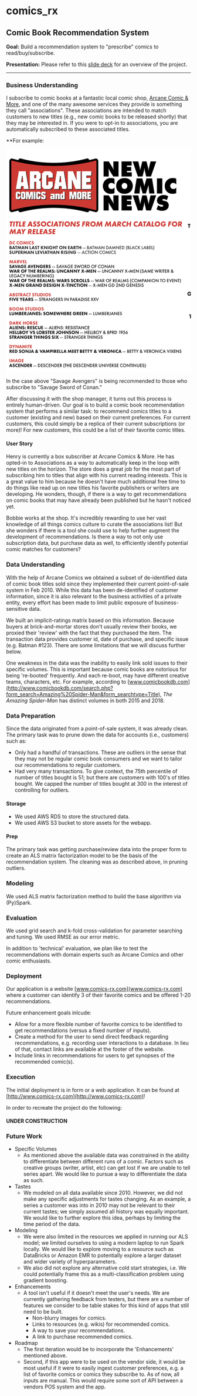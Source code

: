 # comics_rx

## Comic Book Recommendation System

**Goal:** Build a recommendation system to "prescribe" comics to read/buy/subscribe.

**Presentation:** Please refer to this [slide deck](https://docs.google.com/presentation/d/1I1N9p6XaRbnZW_KZ2iPV5GLO24fWA4dYbxSA9FdtPzA/edit#slide=id.g4dfce81f19_0_45) for an overview of the project.

---
### Business Understanding
I subscribe to comic books at a fantastic local comic shop, [Arcane Comic & More](https://www.arcanecomicbooks.com/), and one of the many awesome services they provide is something they call "associations". These associations are intended to match customers to new titles (e.g., new comic books to be released shortly) that they may be interested in. If you were to opt-in to associations, you are automatically subscribed to these associated titles.

**For example: 

<img src="./comrx/dev/assets/assoc_example.png" width=600, align='center'>

In the case above "Savage Avengers" is being recommended to those who subscribe to "Savage Sword of Conan."

After discussing it with the shop manager, it turns out this process is entirely human-driven. Our goal is to build a comic book recommendation system that performs a similar task: to recommend comics titles to a customer (existing and new) based on their current preferences. For current customers, this could simply be a replica of their current subscriptions (or more)! For new customers, this could be a list of their favorite comic titles.

#### User Story
Henry is currently a box subscriber at Arcane Comics & More. He has opted-in to Associations as a way to automatically keep in the loop with new titles on the horizon. The store does a great job for the most part of subscribing him to titles that align with his current reading interests. This is a great value to him because he doesn't have much additional free time to do things like read up on new titles his favorite publishers or writers are developing. He wonders, though, if there is a way to get recommendations on comic books that may have already been published but he hasn't noticed yet.

Bobbie works at the shop. It's incredibly rewarding to use her vast knowledge of all things comics culture to curate the associations list! But she wonders if there is a tool she could use to help further augment the development of recommendations. Is there a way to not only use subscription data, but purchase data as well, to efficiently identify potential comic matches for customers?   

### Data Understanding
With the help of Arcane Comics we obtained a subset of de-identified data of comic book titles sold since they implemented their current point-of-sale system in Feb 2010. While this data has been de-identified of customer information, since it is also relevant to the business activities of a private entity, every effort has been made to limit public exposure of business-sensitive data.

We built an implicit-ratings matrix based on this information. Because buyers at brick-and-mortar stores don't usually review their books, we proxied their 'review' with the fact that they purchased the item. The transaction data provides customer id, date of purchase, and specific issue (e.g. Batman #123). There are some limitations that we will discuss further below.

One weakness in the data was the inability to easily link sold issues to their specific volumes. This is important because comic books are notorious for being 're-booted' frequently. And each re-boot, may have different creative teams, characters, etc. For example, according to [www.comicbookdb.com](http://www.comicbookdb.com/search.php?form_search=Amazing%20Spider-Man&form_searchtype=Title), _The Amazing Spider-Man_ has distinct volumes in both 2015 and 2018.  

### Data Preparation
Since the data originated from a point-of-sale system, it was already clean. The primary task was to prune down the data for accounts (i.e., customers) such as:
- Only had a handful of transactions. These are outliers in the sense that they may not be regular comic book consumers and we want to tailor our recommendations to regular customers.
- Had very many transactions. To give context, the 75th percentile of number of titles bought is 51; but there are customers with 100's of titles bought. We capped the number of titles bought at 300 in the interest of controlling for outliers.

#### Storage
- We used AWS RDS to store the structured data. 
- We used AWS S3 bucket to store assets for the webapp.

#### Prep
The primary task was getting purchase/review data into the proper form to create an ALS matrix factorization model to be the basis of the recommendation system. The cleaning was as described above, in pruning outliers.

### Modeling
We used ALS matrix factorization method to build the base algorithm via (Py)Spark.

### Evaluation
We used grid search and k-fold cross-validation for parameter searching and tuning. We used RMSE as our error metric.

In addition to 'technical' evaluation, we plan like to test the recommendations with domain experts such as Arcane Comics and other comic enthusiasts.

### Deployment
Our application is a website [www.comics-rx.com](www.comics-rx.com) where a customer can identify 3 of their favorite comics and be offered 1-20 recommendations.

Future enhancement goals inlcude:
- Allow for a more flexible number of favorite comics to be identified to get recommendations (versus a fixed number of inputs).
- Create a method for the user to send direct feedback regarding recommendations, e.g. recording user interactions to a database. In lieu of that, contact links are available at the footer of the website.
- Include links in recommendations for users to get synopses of the recommended comic(s).

### Execution
The initial deployment is in form or a web application. It can be found at [http://www.comics-rx.com](http://www.comics-rx.com)!

In order to recreate the project do the following:
#### UNDER CONSTRUCTION

### Future Work

- Specific Volumes  
    - As mentioned above the available data was constrained in the ability to differentiate between different runs of a comic. Factors such as creative groups (writer, artist, etc) can get lost if we are unable to tell series apart. We would like to pursue a way to differentiate the data as such.
- Tastes  
    - We modeled on all data available since 2010. However, we did not make any specific adjustments for tastes changing. As an example, a series a customer was into in 2010 may not be relevant to their current tastes; we simply assumed all history was equally important. We would like to further explore this idea, perhaps by limiting the time period of the data.
- Modeling  
    - We were also limited in the resources we applied in running our ALS model; we limited ourselves to using a modern laptop to run Spark locally. We would like to explore moving to a resource such as DataBricks or Amazon EMR to potentially explore a larger dataset and wider variety of hyperparameters.
    - We also did not explore any alternative cold start strategies, i.e. We could potentially frame this as a multi-classification problem using gradient boosting.
- Enhancements  
    - A tool isn't useful if it doesn't meet the user's needs. We are currently gathering feedback from testers, but there are a number of features we consider to be table stakes for this kind of apps that still need to be built.
        - Non-blurry images for comics.
        - Links to resources (e.g. wikis) for recommended comics.
        - A way to save your recommendations.
        - A link to purchase recommended comics.
- Roadmap
    - The first iteration would be to incorporate the 'Enhancements' mentioned above.
    - Second, if this app were to be used on the vendor side, it would be most useful if it were to easily ingest customer preferences, e.g. a list of favorite comics or comics they subscribe to. As of now, all inputs are manual. This would require some sort of API between a vendors POS system and the app.

